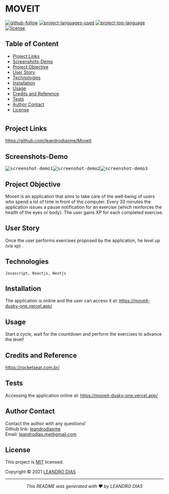  
  # MOVEIT

  [![github-follow](https://img.shields.io/github/followers/leandrodiasme?label=Follow&logoColor=purple&style=social)](https://github.com/leandrodiasme)
  [![project-languages-used](https://img.shields.io/github/languages/count/leandrodiasme/Moveit?color=important)](https://github.com/leandrodiasme/Moveit)
  [![project-top-language](https://img.shields.io/github/languages/top/leandrodiasme/Moveit?color=blueviolet)](https://github.com/leandrodiasme/Moveit)
  [![license](https://img.shields.io/badge/License-MIT-brightgreen.svg)](https://choosealicense.com/licenses/mit/)

  ## Table of Content
  * [ Project Links ](#Project-Links)
  * [ Screenshots-Demo ](#Screenshots)
  * [ Project Objective ](#Project-Objective)
  * [ User Story ](#User-Story)
  * [ Technologies ](#Technologies)
  * [ Installation ](#Installation)
  * [ Usage ](#Usage)
  * [ Credits and Reference ](#Credits-and-Reference)
  * [ Tests ](#Tests)
  * [ Author Contact ](#Author-Contact)
  * [ License ](#License)
  #

  ##  Project Links
  https://github.com/leandrodiasme/Moveit<br>
  

  ## Screenshots-Demo
  <kbd>![screenshot-demo1](assets/print1.png)</kbd><kbd>![screenshot-demo2](assets/print2.png)</kbd><kbd>![screenshot-demo3](assets/print3.png)</kbd>
  
  ## Project Objective
  Moveit is an application that aims to take care of the well-being of users who spend a lot of time in front of the computer. Every 30 minutes the application issues a pause notification for an exercise (which reinforces the health of the eyes or body). The user gains XP for each completed exercise. 
  
  ## User Story
  Once the user performs exercises proposed by the application, he level up (via xp) .

  ## Technologies 
  ```
  Javascript, Reactjs, Nextjs
  ```
  
  ## Installation
  The application is online and the user can access it at: https://moveit-dusky-one.vercel.app/ 

  ## Usage 
  Start a cycle, wait for the countdown and perform the exercises to advance the level! 
  
  ## Credits and Reference
  https://rocketseat.com.br/

  ## Tests
  Accessing the application online at: https://moveit-dusky-one.vercel.app/ 

  ## Author Contact
  Contact the author with any questions!<br>
  Github link: [leandrodiasme](https://github.com/leandrodiasme)<br>
  Email: leandrodias.me@gmail.com

  ## License
  This project is [MIT](https://choosealicense.com/licenses/mit/) licensed.<br />

  Copyright © 2021 [LEANDRO DIAS](https://github.com/leandrodiasme)
  
  <hr>
  <p align='center'><i>
  This README was generated with ❤️ by LEANDRO DIAS
  </i></p>
  